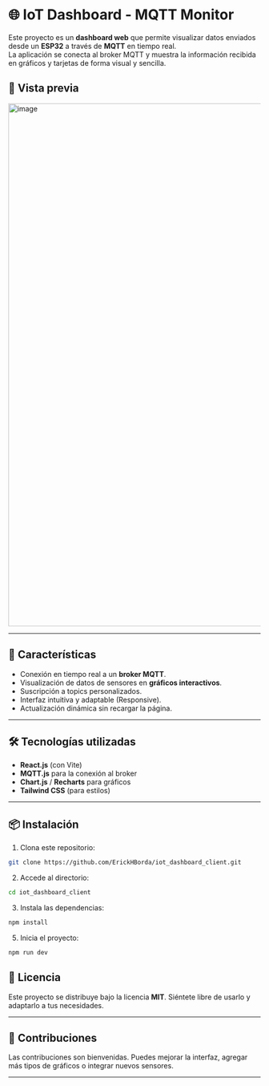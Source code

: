 # 🌐 IoT Dashboard - MQTT Monitor

Este proyecto es un **dashboard web** que permite visualizar datos enviados desde un **ESP32** a través de **MQTT** en tiempo real.  
La aplicación se conecta al broker MQTT y muestra la información recibida en gráficos y tarjetas de forma visual y sencilla.

## 📸 Vista previa

<img width="1869" height="1043" alt="image" src="https://github.com/user-attachments/assets/2bf87ed0-76ed-4c45-be68-9f5509012f65" />

---

## 🚀 Características

- Conexión en tiempo real a un **broker MQTT**.
- Visualización de datos de sensores en **gráficos interactivos**.
- Suscripción a topics personalizados.
- Interfaz intuitiva y adaptable (Responsive).
- Actualización dinámica sin recargar la página.

---

## 🛠 Tecnologías utilizadas

- **React.js** (con Vite)
- **MQTT.js** para la conexión al broker
- **Chart.js** / **Recharts** para gráficos
- **Tailwind CSS** (para estilos)

---

## 📦 Instalación

1. Clona este repositorio:

```bash
git clone https://github.com/ErickHBorda/iot_dashboard_client.git
````

2. Accede al directorio:

```bash
cd iot_dashboard_client
```

3. Instala las dependencias:

```bash
npm install
```

5. Inicia el proyecto:

```bash
npm run dev
```

## 📄 Licencia

Este proyecto se distribuye bajo la licencia **MIT**.
Siéntete libre de usarlo y adaptarlo a tus necesidades.

---

## 🤝 Contribuciones

Las contribuciones son bienvenidas.
Puedes mejorar la interfaz, agregar más tipos de gráficos o integrar nuevos sensores.

---
